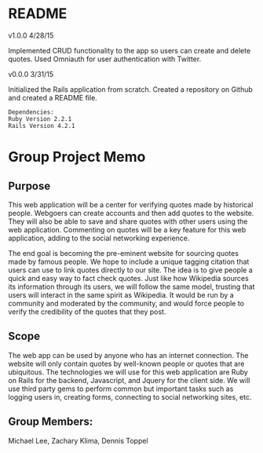 # README

v1.0.0 4/28/15

Implemented CRUD functionality to the app so users can create and delete quotes. Used Omniauth for user authentication with Twitter.

v0.0.0 3/31/15

Initialized the Rails application from scratch. Created a repository on Github and created a 
README file.
  
```
Dependencies:
Ruby Version 2.2.1
Rails Version 4.2.1
```

# Group Project Memo

## Purpose

This web application will be a center for verifying quotes made by historical people. Webgoers can 
create accounts and then add quotes to the website. They will also be able to save and share quotes 
with other users using the web application. Commenting on quotes will be a key feature for this web 
application, adding to the social networking experience.

The end goal is becoming the pre-eminent website for sourcing quotes made by famous people. We hope 
to include a unique tagging citation that users can use to link quotes directly to our site. The idea 
is to give people a quick and easy way to fact check quotes. Just like how Wikipedia sources its 
information through its users, we will follow the same model, trusting that users will interact 
in the same spirit as Wikipedia. It would be run by a community and moderated by the community, 
and would force people to verify the credibility of the quotes that they post.

## Scope

The web app can be used by anyone who has an internet connection. The website will only contain quotes 
by well-known people or quotes that are ubiquitous. The technologies we will use for this web application 
are Ruby on Rails for the backend, Javascript, and Jquery for the client side. We will use third 
party gems to perform common but important tasks such as logging users in, creating forms, connecting to 
social networking sites, etc.

## Group Members:

Michael Lee, Zachary Klima, Dennis Toppel
